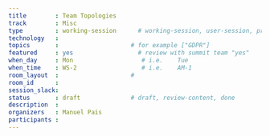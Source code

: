 ```yaml
---
title        : Team Topologies 
track        : Misc
type         : working-session      # working-session, user-session, product-session
technology   :
topics       :                    # for example ["GDPR"]
featured     : yes                  # review with summit team "yes"
when_day     : Mon                   # i.e.    Tue
when_time    : WS-2                  # i.e.    AM-1
room_layout  :                    #
room_id      :
session_slack: 
status       : draft              # draft, review-content, done
description  :
organizers   : Manuel Pais
participants :
---
```



<!--(add intro)

## WHY

(...)

## What

(...)

## Outcomes

(...)

## References

(...)


## Previous-->
